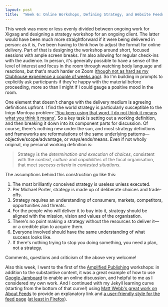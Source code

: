 ```yaml
---
layout: post
title:  "Week 6: Online Workshops, Defining Strategy, and Website Feeds"
---
```


This week was more or less evenly divided between ongoing work for Xigxag and designing a strategy workshop for an ongoing client. The latter would have been much more straightforward if it were being delivered in person: as it is, I've been having to think how to adjust the format for online delivery. Part of that is designing the workshop around short, focused sessions with ample screen breaks. I'm also allowing for regular check-ins with the audience. In person, it's generally possible to have a sense of the level of interest and focus in the room through watching body language and reactions, but that's much harder on Zoom (<a href="https://www.georgewalkley.com/2021/01/30/week-4.html">though not as hard as my Clubhouse experience a couple of weeks ago</a>). So I'm building in prompts to explicitly ask participants if they're happy with the material before proceeding, more so than I might if I could gauge a positive mood in the room.  

One element that doesn't change with the delivery medium is agreeing definitions upfront. I find the world strategy is particularly susceptible to the Inigo Montoya problem: <a href="https://www.youtube.com/watch?v=YIP6EwqMEoE">'You keep using that word. I do not think it means what you think it means'</a>. So a key task is setting out a working definition, and then breaking it down into its component parts for discussion. Of course, there's nothing new under the sun, and most strategy definitions and frameworks are reformulations of the same underlying patterns&#8212;objective/scope/advantage, or ways/ends/means. Even if not wholly original, my personal working definition is:

<blockquote>Strategy is the <i>determination and execution</i> of <i>choices</i>, consistent with the <i>context</i>, <i>culture</i> and <i>capabilities</i> of the focal organisation, that meet <i>success criteria</i> in <i>contested situations</i>.</blockquote>

The assumptions behind this construction go like this:
<ol>
<li>The most brilliantly conceived strategy is useless unless executed.</li>
<li>Per Michael Porter, strategy is made up of deliberate choices and trade-offs.</li>
<li>Strategy requires an understanding of consumers, markets, competitors, opportunities and threats.</li>
<li>For the people who will deliver it to buy into it, strategy should be aligned with the mission, vision and values of the organisation.</li>
<li>There's no point making a strategy without the resources to deliver it&#8212;or a credible plan to acquire them.</li>
<li>Everyone involved should have the same understanding of what success looks like.</li>
<li>If there's nothing trying to stop you doing something, you need a plan, not a strategy.</li>
</ol>

Comments, questions and criticism of the above very welcome!

Also this week, I went to the first of the <a href="https://bristolbathcreative.org/pathfinders/amplified-publishing">Amplified Publishing</a> workshops: in addition to the substantive content, it was a great example of how to use <a href="https://jamboard.google.com">Google Jamboard</a> to enable an online discussion, and helpful to me as I considered my own work. And I continued with my Jekyll learning curve (starting from the bottom of that curve!) using <a href="https://aboutfeeds.com">Matt Webb's great work on About Feeds</a> to provide an explanatory link and <a href="https://www.georgewalkley.com">a user-friendly style for the feed page</a> (<a href="https://twitter.com/walkley/status/1359245509534363651?s=20">at least in Firefox</a>).



